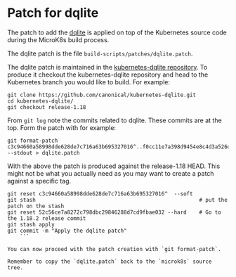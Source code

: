 # Patch for dqlite

The patch to add the [dqlite](https://github.com/canonical/dqlite)
is applied on top of the Kubernetes source code during the MicroK8s build process.

The dqlite patch is the file `build-scripts/patches/dqlite.patch`.

The dqlite patch is maintained in the [kubernetes-dqlite repository](https://github.com/canonical/kubernetes-dqlite).
To produce it checkout the kubernetes-dqlite repository and head to the Kubernetes
branch you would like to build. For example:
```
git clone https://github.com/canonical/kubernetes-dqlite.git
cd kubernetes-dqlite/
git checkout release-1.18
```  
From `git log` note the commits related to dqlite. These commits are at the top.
Form the patch with for example:
```
git format-patch c3c94660a58998dde628de7c716a63b695327016^..f0cc11e7a398d9454e8c4d3a526d6372cf1a1889 --stdout > dqlite.patch
```

With the above the patch is produced against the release-1.18 HEAD.
This might not be what you actually need as you may want to create a patch against a
specific tag.
```
git reset c3c94660a58998dde628de7c716a63b695327016^  --soft 
git stash                                                    # put the patch on the stash
git reset 52c56ce7a8272c798dbc29846288d7cd9fbae032 --hard    # Go to the 1.18.2 release commit
git stash apply
git commit -m "Apply the dqlite patch"
    ```

You can now proceed with the patch creation with `git format-patch`.

Remember to copy the `dqlite.patch` back to the `microk8s` source tree.
